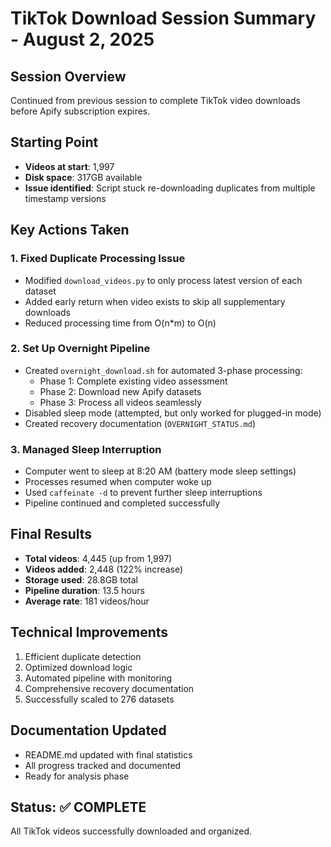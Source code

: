 # TikTok Download Session Summary - August 2, 2025

## Session Overview
Continued from previous session to complete TikTok video downloads before Apify subscription expires.

## Starting Point
- **Videos at start**: 1,997
- **Disk space**: 317GB available
- **Issue identified**: Script stuck re-downloading duplicates from multiple timestamp versions

## Key Actions Taken

### 1. Fixed Duplicate Processing Issue
- Modified `download_videos.py` to only process latest version of each dataset
- Added early return when video exists to skip all supplementary downloads
- Reduced processing time from O(n*m) to O(n)

### 2. Set Up Overnight Pipeline
- Created `overnight_download.sh` for automated 3-phase processing:
  - Phase 1: Complete existing video assessment
  - Phase 2: Download new Apify datasets
  - Phase 3: Process all videos seamlessly
- Disabled sleep mode (attempted, but only worked for plugged-in mode)
- Created recovery documentation (`OVERNIGHT_STATUS.md`)

### 3. Managed Sleep Interruption
- Computer went to sleep at 8:20 AM (battery mode sleep settings)
- Processes resumed when computer woke up
- Used `caffeinate -d` to prevent further sleep interruptions
- Pipeline continued and completed successfully

## Final Results
- **Total videos**: 4,445 (up from 1,997)
- **Videos added**: 2,448 (122% increase)
- **Storage used**: 28.8GB total
- **Pipeline duration**: 13.5 hours
- **Average rate**: 181 videos/hour

## Technical Improvements
1. Efficient duplicate detection
2. Optimized download logic
3. Automated pipeline with monitoring
4. Comprehensive recovery documentation
5. Successfully scaled to 276 datasets

## Documentation Updated
- README.md updated with final statistics
- All progress tracked and documented
- Ready for analysis phase

## Status: ✅ COMPLETE
All TikTok videos successfully downloaded and organized.